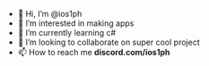 - 👋 Hi, I’m @ios1ph
- 👀 I’m interested in making apps
- 🌱 I’m currently learning c#
- 💞️ I’m looking to collaborate on super cool project
- 📫 How to reach me **discord.com/ios1ph**

<!---
ios1ph/ios1ph is a ✨ special ✨ repository because its `README.md` (this file) appears on your GitHub profile.
You can click the Preview link to take a look at your changes.
--->
